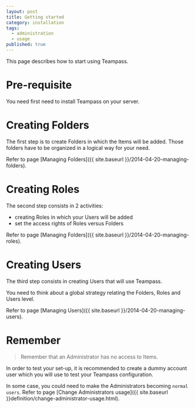 ```yaml
---
layout: post
title: Getting started
category: installation
tags: 
  - administration
  - usage
published: true
---
```




<p class="message">
    This page describes how to start using Teampass.
</p>
<span class="linkmore"></span>

# Pre-requisite

You need first need to install Teampass on your server.

# Creating Folders

The first step is to create Folders in which the Items will be added.
Those folders have to be organized in a logical way for your need.

Refer to page [Managing Folders]({{ site.baseurl }}/2014-04-20-managing-folders).

# Creating Roles

The second step consists in 2 activities:

* creating Roles in which your Users will be added
* set the access rights of Roles versus Folders

Refer to page [Managing Folders]({{ site.baseurl }}/2014-04-20-managing-roles).

# Creating Users

The third step consists in creating Users that will use Teampass.

You need to think about a global strategy relating the Folders, Roles and Users level.

Refer to page [Managing Users]({{ site.baseurl }}/2014-04-20-managing-users).

# Remember

> Remember that an Administrator has no access to Items.

In order to test your set-up, it is recommended to create a dummy account user which you will use to test your Teampass configuration.

<i class="fa fa-lightbulb-o"></i> In some case, you could need to make the Administrators becoming `normal users`.
Refer to page [Change Administrators usage]({{ site.baseurl }}definition/change-administrator-usage.html).
